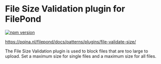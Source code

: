 # File Size Validation plugin for FilePond

[![npm version](https://badge.fury.io/js/filepond-plugin-file-validate-size.svg)](https://badge.fury.io/js/filepond)

https://pqina.nl/filepond/docs/patterns/plugins/file-validate-size/

The File Size Validation plugin is used to block files that are too large to upload. Set a maximum size for single files and a maximum size for all files.
